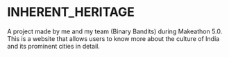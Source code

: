 # INHERENT_HERITAGE
A project made by me and my team (Binary Bandits) during Makeathon 5.0. This is a website that allows users to know more about the culture of India and its prominent cities in detail.
